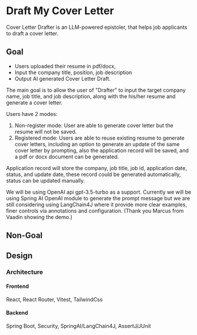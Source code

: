 # Draft My Cover Letter

Cover Letter Drafter is an LLM-powered epistoler,
that helps job applicants to draft a cover letter.

## Goal
- Users uploaded their resume in pdf/docx,
- Input the company title, position, job description
- Output AI generated Cover Letter Draft.

The main goal is to allow the user of "Drafter" to input the target company name, job title, and job description, along with the his/her resume and generate a cover letter.

Users have 2 modes:
1. Non-register mode: User are able to generate cover letter but the resume will not be saved.
2. Registered mode: Users are able to reuse existing resume to generate cover letters, including an option to generate an update of the same cover letter by prompting, also the application record will be saved, and a pdf or docx document can be generated.

Application record will store the company, job title, job id, application date, status, and update date, these record could be generated automatically, status can be updated manually.

We will be using OpenAI api gpt-3.5-turbo as a support. Currently we will be using Spring AI OpenAI module to generate the prompt message but we are still considering using LangChain4J where it provide more clear examples, finer controls via annotations and configuration. (Thank you Marcus from Vaadin showing the demo.)


## Non-Goal

## Design
### Architecture

#### Frontend

React, React Router, Vitest, TailwindCss

#### Backend
Spring Boot, Security, SpringAI/LangChain4J, AssertJ/JUnit 


